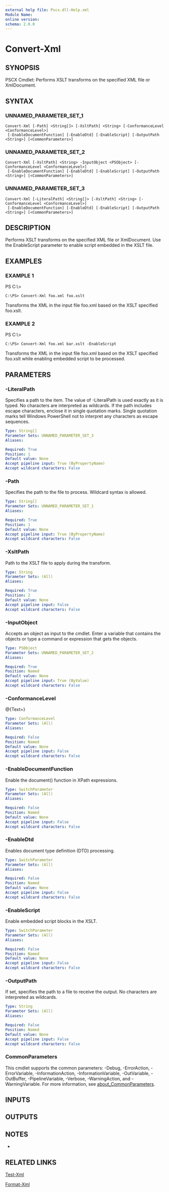 ```yaml
---
external help file: Pscx.dll-Help.xml
Module Name:
online version:
schema: 2.0.0
---
```


# Convert-Xml

## SYNOPSIS
PSCX Cmdlet: Performs XSLT transforms on the specified XML file or XmlDocument.

## SYNTAX

### UNNAMED_PARAMETER_SET_1
```
Convert-Xml [-Path] <String[]> [-XsltPath] <String> [-ConformanceLevel <ConformanceLevel>]
 [-EnableDocumentFunction] [-EnableDtd] [-EnableScript] [-OutputPath <String>] [<CommonParameters>]
```

### UNNAMED_PARAMETER_SET_2
```
Convert-Xml [-XsltPath] <String> -InputObject <PSObject> [-ConformanceLevel <ConformanceLevel>]
 [-EnableDocumentFunction] [-EnableDtd] [-EnableScript] [-OutputPath <String>] [<CommonParameters>]
```

### UNNAMED_PARAMETER_SET_3
```
Convert-Xml [-LiteralPath] <String[]> [-XsltPath] <String> [-ConformanceLevel <ConformanceLevel>]
 [-EnableDocumentFunction] [-EnableDtd] [-EnableScript] [-OutputPath <String>] [<CommonParameters>]
```

## DESCRIPTION
Performs XSLT transforms on the specified XML file or XmlDocument. 
Use the EnableScript parameter to enable script embedded in the XSLT file.

## EXAMPLES

### EXAMPLE 1
PS C:\\\>

```
C:\PS> Convert-Xml foo.xml foo.xslt
```

Transforms the XML in the input file foo.xml based on the XSLT specified foo.xslt.

### EXAMPLE 2
PS C:\\\>

```
C:\PS> Convert-Xml foo.xml bar.xslt -EnableScript
```

Transforms the XML in the input file foo.xml based on the XSLT specified foo.xslt while enabling embedded script to be processed.

## PARAMETERS

### -LiteralPath
Specifies a path to the item.
The value of -LiteralPath is used exactly as it is typed.
No characters are interpreted as wildcards.
If the path includes escape characters, enclose it in single quotation marks.
Single quotation marks tell Windows PowerShell not to interpret any characters as escape sequences.

```yaml
Type: String[]
Parameter Sets: UNNAMED_PARAMETER_SET_3
Aliases:

Required: True
Position: 1
Default value: None
Accept pipeline input: True (ByPropertyName)
Accept wildcard characters: False
```

### -Path
Specifies the path to the file to process.
Wildcard syntax is allowed.

```yaml
Type: String[]
Parameter Sets: UNNAMED_PARAMETER_SET_1
Aliases:

Required: True
Position: 1
Default value: None
Accept pipeline input: True (ByPropertyName)
Accept wildcard characters: False
```

### -XsltPath
Path to the XSLT file to apply during the transform.

```yaml
Type: String
Parameter Sets: (All)
Aliases:

Required: True
Position: 2
Default value: None
Accept pipeline input: False
Accept wildcard characters: False
```

### -InputObject
Accepts an object as input to the cmdlet.
Enter a variable that contains the objects or type a command or expression that gets the objects.

```yaml
Type: PSObject
Parameter Sets: UNNAMED_PARAMETER_SET_2
Aliases:

Required: True
Position: Named
Default value: None
Accept pipeline input: True (ByValue)
Accept wildcard characters: False
```

### -ConformanceLevel
@{Text=}

```yaml
Type: ConformanceLevel
Parameter Sets: (All)
Aliases:

Required: False
Position: Named
Default value: None
Accept pipeline input: False
Accept wildcard characters: False
```

### -EnableDocumentFunction
Enable the document() function in XPath expressions.

```yaml
Type: SwitchParameter
Parameter Sets: (All)
Aliases:

Required: False
Position: Named
Default value: None
Accept pipeline input: False
Accept wildcard characters: False
```

### -EnableDtd
Enables document type definition (DTD) processing.

```yaml
Type: SwitchParameter
Parameter Sets: (All)
Aliases:

Required: False
Position: Named
Default value: None
Accept pipeline input: False
Accept wildcard characters: False
```

### -EnableScript
Enable embedded script blocks in the XSLT.

```yaml
Type: SwitchParameter
Parameter Sets: (All)
Aliases:

Required: False
Position: Named
Default value: None
Accept pipeline input: False
Accept wildcard characters: False
```

### -OutputPath
If set, specifies the path to a file to receive the output.
No characters are interpreted as wildcards.

```yaml
Type: String
Parameter Sets: (All)
Aliases:

Required: False
Position: Named
Default value: None
Accept pipeline input: False
Accept wildcard characters: False
```

### CommonParameters
This cmdlet supports the common parameters: -Debug, -ErrorAction, -ErrorVariable, -InformationAction, -InformationVariable, -OutVariable, -OutBuffer, -PipelineVariable, -Verbose, -WarningAction, and -WarningVariable. For more information, see [about_CommonParameters](http://go.microsoft.com/fwlink/?LinkID=113216).

## INPUTS

## OUTPUTS

## NOTES
*

## RELATED LINKS

[Test-Xml]()

[Format-Xml]()

